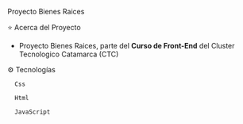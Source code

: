 Proyecto Bienes Raices

⭐ Acerca del Proyecto

- Proyecto Bienes Raices, parte del **Curso de Front-End** del Cluster Tecnologico Catamarca (CTC)

⚙️ Tecnologías

      Css

      Html

      JavaScript
